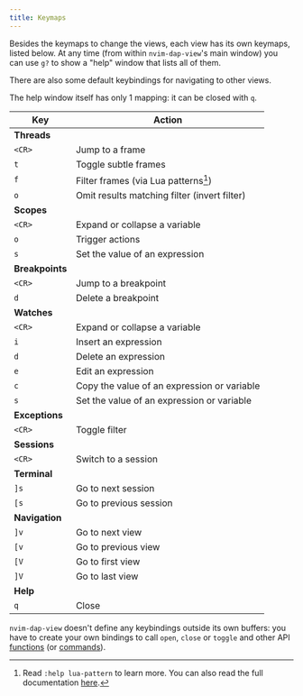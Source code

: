 ```yaml
---
title: Keymaps
---
```


Besides the keymaps to change the views, each view has its own keymaps, listed below. At any time (from within `nvim-dap-view`'s main window) you can use `g?` to show a "help" window that lists all of them.

There are also some default keybindings for navigating to other views.

The help window itself has only 1 mapping: it can be closed with `q`.

| Key    | Action                                       |
| ------ | -------------------------------------------- |
| **Threads**                                           |
| `<CR>` | Jump to a frame                              |
|    `t` | Toggle subtle frames                         |
|    `f` | Filter frames (via Lua patterns[^1])         |
|    `o` | Omit results matching filter (invert filter) |
| **Scopes**                                            |
| `<CR>` | Expand or collapse a variable                |
|    `o` | Trigger actions                              |
|    `s` | Set the value of an expression               |
| **Breakpoints**                                       |
| `<CR>` | Jump to a breakpoint                         |
|    `d` | Delete a breakpoint                          |
| **Watches**                                           |
| `<CR>` | Expand or collapse a variable                |
|    `i` | Insert an expression                         |
|    `d` | Delete an expression                         |
|    `e` | Edit an expression                           |
|    `c` | Copy the value of an expression or variable  |
|    `s` | Set the value of an expression or variable   |
| **Exceptions**                                        |
| `<CR>` | Toggle filter                                |
| **Sessions**                                          |
| `<CR>` | Switch to a session                          |
| **Terminal**                                          |
|   `]s` | Go to next session                           |
|   `[s` | Go to previous session                       |
| **Navigation**                                        |
|   `]v` | Go to next view                              |
|   `[v` | Go to previous view                          |
|   `[V` | Go to first view                             |
|   `]V` | Go to last view                              |
| **Help**                                              |
|    `q` | Close                                        |

`nvim-dap-view` doesn't define any keybindings outside its own buffers: you have to create your own bindings to call `open`, `close` or `toggle` and other API [functions](api) (or [commands](commands)).

[^1]: Read `:help lua-pattern` to learn more. You can also read the full documentation [here](https://www.lua.org/pil/20.2.html).

